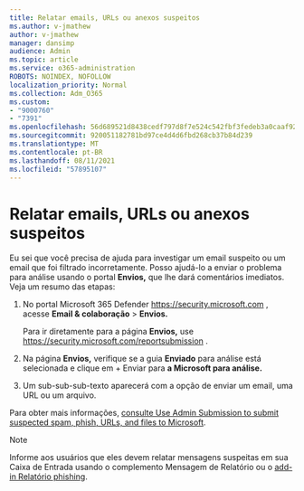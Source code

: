 ```yaml
---
title: Relatar emails, URLs ou anexos suspeitos
ms.author: v-jmathew
author: v-jmathew
manager: dansimp
audience: Admin
ms.topic: article
ms.service: o365-administration
ROBOTS: NOINDEX, NOFOLLOW
localization_priority: Normal
ms.collection: Adm_O365
ms.custom:
- "9000760"
- "7391"
ms.openlocfilehash: 56d689521d8438cedf797d8f7e524c542fbf3fedeb3a0caaf92b6b2cff1dd9bb
ms.sourcegitcommit: 920051182781bd97ce4d4d6fbd268cb37b84d239
ms.translationtype: MT
ms.contentlocale: pt-BR
ms.lasthandoff: 08/11/2021
ms.locfileid: "57895107"
---
```

# <a name="report-suspicious-emails-urls-or-attachments"></a>Relatar emails, URLs ou anexos suspeitos

Eu sei que você precisa de ajuda para investigar um email suspeito ou um email que foi filtrado incorretamente. Posso ajudá-lo a enviar o problema para análise usando o portal **Envios,** que lhe dará comentários imediatos. Veja um resumo das etapas:

1. No portal Microsoft 365 Defender <https://security.microsoft.com> , acesse **Email & colaboração** \> **Envios.**

   Para ir diretamente para a página **Envios,** use <https://security.microsoft.com/reportsubmission> .

2. Na página **Envios,** verifique se a guia **Enviado** para análise está selecionada e clique em + Enviar para **a Microsoft para análise.**

3. Um sub-sub-sub-texto aparecerá com a opção de enviar um email, uma URL ou um arquivo.

Para obter mais informações, [consulte Use Admin Submission to submit suspected spam, phish, URLs, and files to Microsoft](https://docs.microsoft.com/microsoft-365/security/office-365-security/admin-submission).

> [!NOTE]
> Informe aos usuários que eles devem relatar mensagens suspeitas em sua Caixa de Entrada usando o complemento Mensagem de Relatório ou o [add-in Relatório phishing](https://docs.microsoft.com/microsoft-365/security/office-365-security/enable-the-report-message-add-in).
